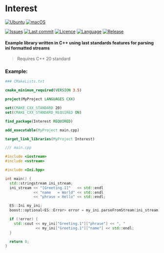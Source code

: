 # Interest


[![Ubuntu](https://github.com/evilenzo/ini/actions/workflows/ubuntu.yml/badge.svg?branch=master)](https://github.com/evilenzo/ini/actions/workflows/ubuntu.yml)
[![macOS](https://github.com/evilenzo/ini/actions/workflows/macos.yml/badge.svg)](https://github.com/evilenzo/ini/actions/workflows/macos.yml)

[![Issues](https://img.shields.io/github/issues/evilenzo/ini)](https://github.com/evilenzo/ini/issues)
[![Last commit](https://img.shields.io/github/last-commit/evilenzo/ini)](https://github.com/evilenzo/ini/commit/master)
[![Licence](https://img.shields.io/badge/licence-MIT-blue)](https://github.com/evilenzo/ini/blob/master/LICENSE)
[![Language](https://img.shields.io/github/languages/top/evilenzo/ini)](https://img.shields.io/github/languages/top/evilenzo/ini)
[![Release](https://img.shields.io/github/v/release/evilenzo/ini)](https://github.com/evilenzo/ini/releases)


#### Example library written in C++ using last standards features for parsing ini formatted streams

> Requires C++ 20 standard

### Example:
```cmake
### CMakeLists.txt

cmake_minimum_required(VERSION 3.5)

project(MyProject LANGUAGES CXX)

set(CMAKE_CXX_STANDARD 20)
set(CMAKE_CXX_STANDARD_REQUIRED ON)

find_package(Interest REQUIRED)

add_executable(MyProject main.cpp)

target_link_libraries(MyProject Interest)

```


```c++
/// main.cpp

#include <iostream>
#include <sstream>

#include <Ini.hpp>

int main() {
  std::stringstream ini_stream;
  ini_stream << "[Greeting.1]"   << std::endl
             << "name   = World" << std::endl
             << "phrase = Hello" << std::endl;

  ES::Ini my_ini;
  boost::optional<ES::Error> error = my_ini.parseFromStream(ini_stream);

  if (!error) {
    std::cout << my_ini["Greeting.1"]["phrase"] << ", "
              << my_ini["Greeting.1"]["name"] << std::endl;
  }

  return 0;
}

```
